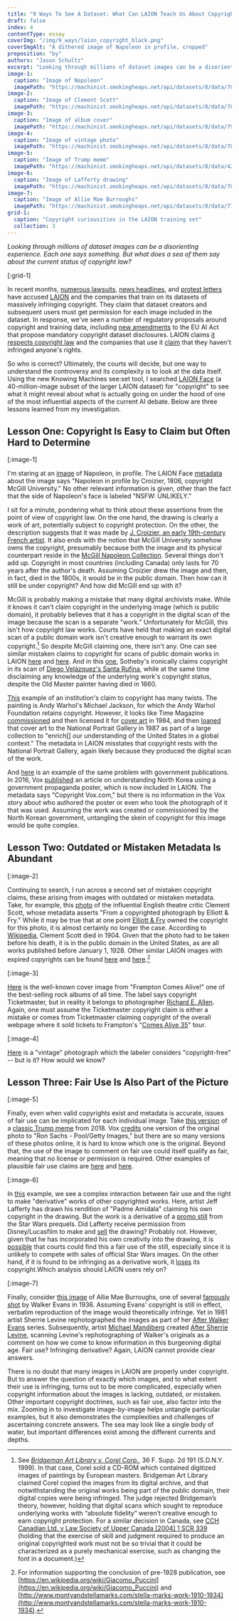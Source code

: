 ```yaml
---
title: "9 Ways To See A Dataset: What Can LAION Teach Us About Copyright Law?"
draft: false
index: 4
contentType: essay
coverImg: "/img/9_ways/laion_copyright_black.png"
coverImgAlt: "A dithered image of Napoleon in profile, cropped"
preposition: "by"
authors: "Jason Schultz"
excerpt: "Looking through millions of dataset images can be a disorienting experience. Each one says something. But what does a sea of them say about the current status of copyright law?"
image-1:
  caption: "Image of Napoleon"
  imagePath: "https://machinist.smokingheaps.net/api/datasets/8/data/78676939"
image-2:
  caption: "Image of Clement Scott"
  imagePath: "https://machinist.smokingheaps.net/api/datasets/8/data/78191526"
image-3:
  caption: "Image of album cover"
  imagePath: "https://machinist.smokingheaps.net/api/datasets/8/data/79239582"
image-4:
  caption: "Image of vintage photo"
  imagePath: "https://machinist.smokingheaps.net/api/datasets/8/data/78327143"
image-5:
  caption: "Image of Trump meme"
  imagePath: "https://machinist.smokingheaps.net/api/datasets/8/data/42850351"
image-6:
  caption: "Image of Lafferty drawing"
  imagePath: "https://machinist.smokingheaps.net/api/datasets/8/data/78288479"
image-7:
  caption: "Image of Allie Mae Burroughs"
  imagePath: "https://machinist.smokingheaps.net/api/datasets/8/data/77926428"
grid-1:
  caption: "Copyright curiousities in the LAION training set"
  collection: 3
---
```


*Looking through millions of dataset images can be a disorienting experience. Each one says something. But what does a sea of them say about the current status of copyright law?*  

[:grid-1]

In recent months, [numerous lawsuits](https://www.saverilawfirm.com/our-cases/ai-artgenerators-copyright-litigation), [news headlines](https://www.vice.com/en/article/3ad58k/ai-is-probably-using-your-images-and-its-not-easy-to-opt-out), and [protest letters](https://artisticinquiry.org/AI-Open-Letter) have accused [LAION](https://laion.ai/) and the companies that train on its datasets of massively infringing copyright. They claim that dataset creators and subsequent users must get permission for each image included in the dataset. In response, we've seen a number of regulatory proposals around copyright and training data, including [new amendments](https://www.reuters.com/technology/eu-lawmakers-committee-reaches-deal-artificial-intelligence-act-2023-04-27/) to the EU AI Act that propose mandatory copyright dataset disclosures. LAION claims [it respects copyright law](https://laion.ai/faq/) and the companies that use it [claim](https://www.techdirt.com/2023/04/21/stability-ai-and-deviantart-ask-court-to-dismiss-artists-silly-lawsuit-against-generative-art/) that they haven't infringed anyone's rights.  

So who is correct? Ultimately, the courts will decide, but one way to understand the controversy and its complexity is to look at the data itself. Using the new Knowing Machines see:set tool, I searched [LAION Face](https://machinist.smokingheaps.net/datasets/8) (a 40-million-image subset of the larger LAION dataset) for "copyright" to see what it might reveal about what is actually going on under the hood of one of the most influential aspects of the current AI debate. Below are three lessons learned from my investigation.  

## Lesson One: Copyright Is Easy to Claim but Often Hard to Determine  

[:image-1]

I'm staring at an [image](https://machinist.smokingheaps.net/api/datasets/8/files/77663187) of Napoleon, in profile. The LAION Face [metadata](https://machinist.smokingheaps.net/datasets/8?q=copyright&page=7&size=50&details=78676939) about the image says "Napoleon in profile by Croizier, 1806, copyright McGill University." No other relevant information is given, other than the fact that the side of Napoleon's face is labeled "NSFW: UNLIKELY."  

I sit for a minute, pondering what to think about these assertions from the point of view of copyright law. On the one hand, the drawing is clearly a work of art, potentially subject to copyright protection. On the other, the description suggests that it was made by [J. Croizier, an early 19th-century French artist](https://www.mutualart.com/Artist/J--Croizier/0A2B0607BC516D24). It also ends with the notion that McGill University somehow owns the copyright, presumably because both the image and its physical counterpart reside in the [McGill Napoleon Collection](https://digital.library.mcgill.ca/napoleon//search/printsdetail.php?ID=2540&doctype=Prints&sitelanguage=english&referer=detail). Several things don't add up. Copyright in most countries (including Canada) only lasts for 70 years after the author's death. Assuming Croizier drew the image and then, in fact, died in the 1800s, it would be in the public domain. Then how can it still be under copyright? And how did McGill end up with it?  

McGill is probably making a mistake that many digital archivists make. While it knows it can't claim copyright in the underlying image (which is public domain), it probably believes that it has a copyright in the digital scan of the image because the scan is a separate "work." Unfortunately for McGill, this isn't how copyright law works. Courts have held that making an exact digital scan of a public domain work isn't creative enough to warrant its own copyright.[^1] So despite McGill claiming one, there isn't any. One can see similar mistaken claims to copyright for scans of public domain works in LAION [here](https://machinist.smokingheaps.net/datasets/8?q=copyright&page=17&size=50&details=77721801) and [here](https://machinist.smokingheaps.net/datasets/8?q=copyright&page=15&size=50&details=77966835). And in this [one](https://machinist.smokingheaps.net/datasets/8?q=copyright&page=8&size=50&details=78603717), Sotheby's ironically claims copyright in its scan of [Diego Velázquez's Santa Rufina](https://www.sothebys.com/en/auctions/ecatalogue/2007/old-master-paintings-evening-l07031/lot.59.html), while at the same time disclaiming any knowledge of the underlying work's copyright status, despite the Old Master painter having died in 1660.  

[This](https://machinist.smokingheaps.net/datasets/8?q=copyright&page=7&size=50&details=79029811) example of an institution's claim to copyright has many twists. The painting is Andy Warhol's Michael Jackson, for which the Andy Warhol Foundation retains copyright. However, it looks like Time Magazine [commissioned](https://www.facebook.com/michaeljackson/posts/time-magazine-commissioned-andy-warhol-to-paint-a-portrait-for-its-march-1984-co/10157182355676473/) and then licensed it for [cover art](https://content.time.com/time/covers/0,16641,19840319,00.html) in 1984, and then [loaned](https://npg.si.edu/object/npg_NPG.86.TC14) that cover art to the National Portrait Gallery in 1987 as part of a large collection to "enrich\[\] our understanding of the United States in a global context." The metadata in LAION misstates that copyright rests with the National Portrait Gallery, again likely because they produced the digital scan of the work.  

And [here](https://machinist.smokingheaps.net/datasets/8?q=copyright&page=10&size=50&details=78408202) is an example of the same problem with government publications. In 2016, Vox [published](https://www.vox.com/2016/1/6/10724334/north-korea-history) an article on understanding North Korea using a government propaganda poster, which is now included in LAION. The metadata says "Copyright Vox.com," but there is no information in the Vox story about who authored the poster or even who took the photograph of it that was used. Assuming the work was created or commissioned by the North Korean government, untangling the skein of copyright for this image would be quite complex.  

## Lesson Two: Outdated or Mistaken Metadata Is Abundant  

[:image-2]

Continuing to search, I run across a second set of mistaken copyright claims, these arising from images with outdated or mistaken metadata. Take, for example, this [photo](https://machinist.smokingheaps.net/datasets/8?q=copyright&page=12&size=50&details=78191526) of the influential English theatre critic Clement Scott, whose metadata asserts "From a copyrighted photograph by Elliott & Fry." While it may be true that at one point [Elliott & Fry](https://en.wikipedia.org/wiki/Elliott_%26_Fry) owned the copyright for this photo, it is almost certainly no longer the case. According to [Wikipedia](https://en.wikipedia.org/wiki/Clement_Scott), Clement Scott died in 1904. Given that the photo had to be taken before his death, it is in the public domain in the United States, as are all works published before January 1, 1928\. Other similar LAION images with expired copyrights can be found [here](https://machinist.smokingheaps.net/datasets/8?q=copyright&page=14&size=50&details=78001621) and [here](https://machinist.smokingheaps.net/datasets/8?q=copyright&page=15&size=50&details=77939530).[^2]  

[:image-3]

[Here](https://machinist.smokingheaps.net/datasets/8?q=copyright&page=7&size=50&details=79239582) is the well-known cover image from "Frampton Comes Alive!" one of the best-selling rock albums of all time. The label says copyright Ticketmaster, but in reality it belongs to photographer [Richard E. Allen](https://rockpopgallery.typepad.com/rockpop_gallery_news/2007/04/cover_story_fra.html). Again, one must assume the Ticketmaster copyright claim is either a mistake or comes from Ticketmaster claiming copyright of the overall webpage where it sold tickets to Frampton's "[Comes Alive 35](https://www.staugustine.com/story/entertainment/arts/2011/05/24/evening-peter-frampton/16194056007/)" tour.  

[:image-4]

[Here](https://machinist.smokingheaps.net/datasets/8?q=copyright&page=10&size=50&details=78327143) is a "vintage" photograph which the labeler considers "copyright-free" -- but is it? How would we know?  

## Lesson Three: Fair Use Is Also Part of the Picture  

[:image-5]

Finally, even when valid copyrights exist and metadata is accurate, issues of fair use can be implicated for each individual image. Take [this version](https://machinist.smokingheaps.net/datasets/8?q=fair%2Buse&page=2&size=250&details=42850351) of a [classic Trump meme](https://imgflip.com/memegenerator/Trump-Bill-Signing) from 2018\. Vox [credits](https://www.vox.com/policy-and-politics/2018/3/23/17156900/omnibus-spending-bill-trump-statement) one version of the original photo to "Ron Sachs - Pool/Getty Images," but there are so many versions of these photos online, it is hard to know which one is the original. Beyond that, the use of the image to comment on fair use could itself qualify as fair, meaning that no license or permission is required. Other examples of plausible fair use claims are [here](https://machinist.smokingheaps.net/datasets/8?q=fair%2Buse&page=2&size=250&details=49678826) and [here](https://machinist.smokingheaps.net/datasets/8?q=fair%2Buse&page=0&size=50&details=79143291).  

[:image-6]

In [this](https://machinist.smokingheaps.net/datasets/8?q=copyright&page=11&size=50&details=78288479) example, we see a complex interaction between fair use and the right to make "derivative" works of other copyrighted works. Here, artist Jeff Lafferty has drawn his rendition of "Padme Amidala" claiming his own copyright in the drawing. But the work is a derivative of a [promo still](https://www.ebay.com/itm/363071775930) from the Star Wars prequels. Did Lafferty receive permission from Disney/Lucasfilm to make and [sell](https://www.behance.net/gallery/18245701/Padme-with-Blaster?locale=en_US) the drawing? Probably not. However, given that he has incorporated his own creativity into the drawing, it is [possible](https://www.supremecourt.gov/opinions/22pdf/21-869_87ad.pdf) that courts could find this a fair use of the still, especially since it is unlikely to compete with sales of official Star Wars images. On the other hand, if it is found to be infringing as a derivative work, it [loses](https://www.law.cornell.edu/uscode/text/17/103) its copyright.Which analysis should LAION users rely on?  

[:image-7]

Finally, consider [this image](https://machinist.smokingheaps.net/datasets/8?q=copyright&page=15&size=50&details=77926428) of Allie Mae Burroughs, one of several [famously shot](https://www.metmuseum.org/art/collection/search/284685) by Walker Evans in 1936\. Assuming Evans' copyright is still in effect, verbatim reproduction of the image would theoretically infringe. Yet in 1981 artist Sherrie Levine rephotographed the images as part of her [After Walker Evans](https://www.metmuseum.org/art/collection/search/267214) series. Subsequently, artist [Michael Mandiberg](https://www.mandiberg.com/) created [After Sherrie Levine](https://www.aftersherrielevine.com/), scanning Levine's rephotographing of Walker's originals as a comment on how we come to know information in this burgeoning digital age. Fair use? Infringing derivative? Again, LAION cannot provide clear answers.  

There is no doubt that many images in LAION are properly under copyright. But to answer the question of exactly which images, and to what extent their use is infringing, turns out to be more complicated, especially when copyright information about the images is lacking, outdated, or mistaken. Other important copyright doctrines, such as fair use, also factor into the mix. Zooming in to investigate image-by-image helps untangle particular examples, but it also demonstrates the complexities and challenges of ascertaining concrete answers. The sea may look like a single body of water, but important differences exist among the different currents and depths.


[^1]: See *[Bridgeman Art Library v. Corel Corp.](https://en.wikipedia.org/wiki/Bridgeman_Art_Library_v._Corel_Corp.)*, 36 F. Supp. 2d 191 (S.D.N.Y. 1999). In that case, Corel sold a CD-ROM which contained digitized images of paintings by European masters. Bridgeman Art Library claimed Corel copied the images from its digital archive, and that notwithstanding the original works being part of the public domain, their digital copies were being infringed. The judge rejected Bridgeman’s theory, however, holding that digital scans which sought to reproduce underlying works with “absolute fidelity” weren’t creative enough to earn copyright protection. For a similar decision in Canada, see [CCH Canadian Ltd. v Law Society of Upper Canada [2004] 1 SCR 339](https://scc-csc.lexum.com/scc-csc/scc-csc/en/item/2125/index.do) (holding that the exercise of skill and judgment required to produce an original copyrighted work must not be so trivial that it could be characterized as a purely mechanical exercise, such as changing the font in a document.)

[^2]: For information supporting the conclusion of pre-1928 publication, see [https://en.wikipedia.org/wiki/Giacomo_Puccini](https://en.wikipedia.org/wiki/Giacomo_Puccini) and [http://www.montyandstellamarks.com/stella-marks-work-1910-1934](http://www.montyandstellamarks.com/stella-marks-work-1910-1934).
